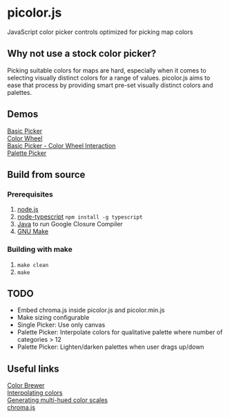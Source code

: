 # picolor.js  
JavaScript color picker controls optimized for picking map colors  

## Why not use a stock color picker?  
Picking suitable colors for maps are hard, especially when it comes to selecting visually distinct colors for a range of values. picolor.js aims to ease that process by providing smart pre-set visually distinct colors and palettes.  

## Demos  

[Basic Picker](http://jsfiddle.net/jacobriers/r4vzm2ha/2/)  
[Color Wheel](http://jsfiddle.net/jacobriers/qew2htaa/)  
[Basic Picker - Color Wheel Interaction](http://jsfiddle.net/jacobriers/hhsfj4tf/)  
[Palette Picker](http://jsfiddle.net/jacobriers/xod1bvav/)  

## Build from source  

### Prerequisites  
1. [node.js](https://nodejs.org/)  
2. [node-typescript](https://www.npmjs.com/package/node-typescript) `npm install -g typescript`  
3. [Java](https://java.com/en/download/) to run Google Closure Compiler  
4. [GNU Make](https://www.gnu.org/software/make/)  

### Building with make   
1. `make clean`  
2. `make`  

## TODO  
- Embed chroma.js inside picolor.js and picolor.min.js  
- Make sizing configurable  
- Single Picker: Use only canvas  
- Palette Picker: Interpolate colors for qualitative palette where number of categories > 12  
- Palette Picker: Lighten/darken palettes when user drags up/down  

## Useful links  
[Color Brewer](http://colorbrewer2.com/)  
[Interpolating colors](https://vis4.net/blog/posts/avoid-equidistant-hsv-colors/)  
[Generating multi-hued color scales](https://vis4.net/blog/posts/mastering-multi-hued-color-scales/)  
[chroma.js](https://github.com/gka/chroma.js)  
